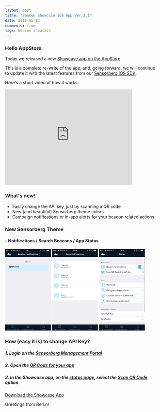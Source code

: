 ```yaml
---
layout: post
title: "Beacon Showcase iOS App Ver.2.1"
date: 2016-05-13
comments: true
tags: beacon showcase
---
```


### **Hello AppStore**

Today we released a new [Showcase app on the AppStore](https://itunes.apple.com/de/app/beacon-showcase/id1115128115?mt=8)

This is a complete re-write of the app, and, going forward, we will continue to update it with the latest features from our [Sensorberg iOS SDK](https://github.com/sensorberg-dev/ios-sdk).

Here's a short video of how it works:

<iframe width="420" height="315" src="https://www.youtube.com/embed/gBkjVnd5lEU" frameborder="0" allowfullscreen></iframe>


### What's new!

- Easily change the API key, just by scanning a QR code
- New (and beautiful) Sensorberg theme colors 
- Campaign notifications or in-app alerts for your beacon related actions

### New Sensorberg Theme

#### - Notifications / Search Beacons / App Status

<a href="/images/showcase-screen-notification.png"> <img src="/images/showcase-screen-notification.png" alt="Fired Notifications Screen" style="width:30%"> <a/>
<a href="/images/showcase-screen-detected-beacons.png"> <img src="/images/showcase-screen-detected-beacons.png" alt="Scanning for beacons" style="width:30%"> <a/>
<a href="/images/showcase-screen-status.png"> <img src="/images/showcase-screen-status.png" alt="Status" style="width:30%"> <a/>

  
### How (easy it is) to change API Key?  

##### 1. Login on the [Sensorberg Management Portal](https://manage.sensorberg.com/#/applications)    

##### 2. Open the [QR Code for your app](/images/show-APIKey-QRCode.png)  

##### 3. In the Showcase app, on the [status page](/images/showcase-select-status-item.png), select the [Scan QR Code](/images/showcase-screen-select-scanner.png) option  

[Download the Showcase App](https://itunes.apple.com/de/app/beacon-showcase/id1115128115?mt=8)

Greetings from Berlin!